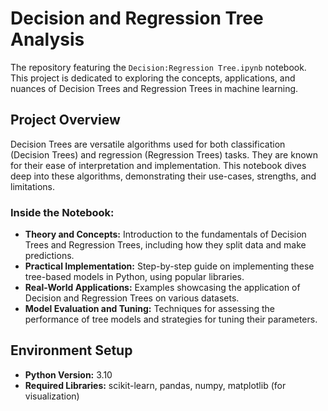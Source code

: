 # Decision and Regression Tree Analysis

The repository featuring the `Decision:Regression Tree.ipynb` notebook. This project is dedicated to exploring the concepts, applications, and nuances of Decision Trees and Regression Trees in machine learning.

## Project Overview

Decision Trees are versatile algorithms used for both classification (Decision Trees) and regression (Regression Trees) tasks. They are known for their ease of interpretation and implementation. This notebook dives deep into these algorithms, demonstrating their use-cases, strengths, and limitations.

### Inside the Notebook:

- **Theory and Concepts:** Introduction to the fundamentals of Decision Trees and Regression Trees, including how they split data and make predictions.
- **Practical Implementation:** Step-by-step guide on implementing these tree-based models in Python, using popular libraries.
- **Real-World Applications:** Examples showcasing the application of Decision and Regression Trees on various datasets.
- **Model Evaluation and Tuning:** Techniques for assessing the performance of tree models and strategies for tuning their parameters.

## Environment Setup

- **Python Version:** 3.10
- **Required Libraries:** scikit-learn, pandas, numpy, matplotlib (for visualization)

